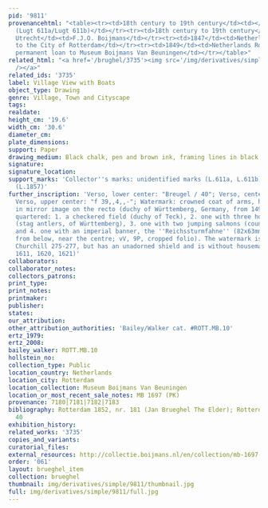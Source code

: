 ```yaml
---
pid: '9811'
provenancehtml: "<table><tr><td>18th century to 19th century</td><td></td><td>Unidentified
  (Lugt 611a/Lugt 611b)</td></tr><tr><td>18th century to 19th century</td><td>Netherlands
  Utrecht</td><td>F.J.O. Boijmans</td></tr><tr><td>1847</td><td>Netherlands Rotterdam</td><td>Bequeathed
  to the City of Rotterdam</td></tr><tr><td>1849</td><td>Netherlands Rotterdam</td><td>On
  permanent loan to Museum Boijmans Van Beuningen</td></tr></table>"
related_html: "<a href='/brughel/3735'><img src='/img/derivatives/simple/3735/thumbnail.jpg'
  /></a>"
related_ids: '3735'
label: Village View with Boats
object_type: Drawing
genre: Village, Town and Cityscape
tags:
realdate:
height_cm: '19.6'
width_cm: '30.6'
diameter_cm:
plate_dimensions:
support: Paper
drawing_medium: Black chalk, pen and brown ink, framing lines in black chalk
signature:
signature_location:
support_marks: 'Collector''s marks: unidentified marks (L.611a, L.611b), Museum Boymans
  (L.1857)'
further_inscription: 'Verso, lower center: "Breugel / 40"; Verso, center right: "N13";
  Verso, upper center: "f 39,,4,,-"; Watermark: crowned coat of arms, here viewed
  in mirror image on the recto (duchy of Württemberg, Germany, from 1495 to 1707),
  quartered: 1. a checkered field (duchy of Teck), 2. one with three horizontal objects
  (stag antlers, of Württemberg), 3. one with two jumping salmons (county of Mömpelgard)
  and 4. one with an imperial banner, the ''Reichssturmfahne'' (82x63mm, between P3-6
  from below, near the centre; vV, 9P, cropped folio). The watermark is similar to
  Churchill 275-277, but has an unadorned shield and is without housemarks below (doc.
  1611, 1620, 1621)'
collaborators:
collaborator_notes:
collectors_patrons:
print_type:
print_notes:
printmaker:
publisher:
states:
our_attribution:
other_attribution_authorities: 'Bailey/Walker cat. #ROTT.MB.10'
ertz_1979:
ertz_2008:
bailey_walker: ROTT.MB.10
hollstein_no:
collection_type: Public
location_country: Netherlands
location_city: Rotterdam
location_collection: Museum Boijmans Van Beuningen
location_or_most_recent_sale_notes: MB 1697 (PK)
provenance: 7180|7181|7182|7183
bibliography: Rotterdam 1852, nr. 181 (Jan Brueghel The Elder); Rotterdam 1869, nr.
  40
exhibition_history:
related_works: '3735'
copies_and_variants:
curatorial_files:
external_resources: http://collectie.boijmans.nl/en/collection/mb-1697-(pk)
order: '061'
layout: brueghel_item
collection: brueghel
thumbnail: img/derivatives/simple/9811/thumbnail.jpg
full: img/derivatives/simple/9811/full.jpg
---
```

